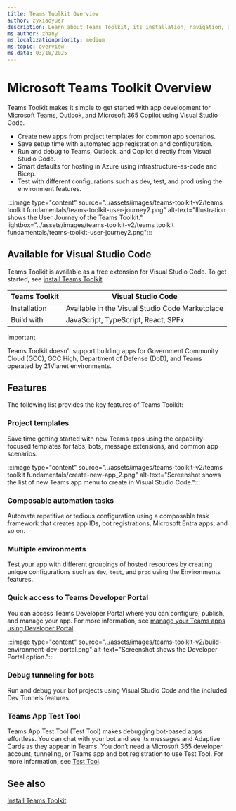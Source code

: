 ```yaml
---
title: Teams Toolkit Overview
author: zyxiaoyuer
description: Learn about Teams Toolkit, its installation, navigation, and user journey. Teams Toolkit is available for Visual Studio Code.
ms.author: zhany
ms.localizationpriority: medium
ms.topic: overview
ms.date: 03/18/2025
---
```


# Microsoft Teams Toolkit Overview

Teams Toolkit makes it simple to get started with app development for Microsoft Teams, Outlook, and Microsoft 365 Copilot using Visual Studio Code.

* Create new apps from project templates for common app scenarios.
* Save setup time with automated app registration and configuration.
* Run and debug to Teams, Outlook, and Copilot directly from Visual Studio Code.
* Smart defaults for hosting in Azure using infrastructure-as-code and Bicep.
* Test with different configurations such as dev, test, and prod using the environment features.

:::image type="content" source="../assets/images/teams-toolkit-v2/teams toolkit fundamentals/teams-toolkit-user-journey2.png" alt-text="Illustration shows the User Journey of the Teams Toolkit." lightbox="../assets/images/teams-toolkit-v2/teams toolkit fundamentals/teams-toolkit-user-journey2.png":::

## Available for Visual Studio Code

Teams Toolkit is available as a free extension for Visual Studio Code. To get started, see [install Teams Toolkit](install-Agents-Toolkit.md).

| Teams Toolkit | Visual Studio Code |
| - | ------------------ |
| Installation | Available in the Visual Studio Code Marketplace |
| Build with | JavaScript, TypeScript, React, SPFx |

> [!IMPORTANT]
>
> Teams Toolkit doesn't support building apps for Government Community Cloud (GCC), GCC High, Department of Defense (DoD), and Teams operated by 21Vianet environments.

## Features

The following list provides the key features of Teams Toolkit:

### Project templates

Save time getting started with new Teams apps using the capability-focused templates for tabs, bots, message extensions, and common app scenarios.

:::image type="content" source="../assets/images/teams-toolkit-v2/teams toolkit fundamentals/create-new-app_2.png" alt-text="Screenshot shows the list of new Teams app menu to create in Visual Studio Code.":::

### Composable automation tasks

Automate repetitive or tedious configuration using a composable task framework that creates app IDs, bot registrations, Microsoft Entra apps, and so on.

### Multiple environments

Test your app with different groupings of hosted resources by creating unique configurations such as `dev`, `test`, and `prod` using the Environments features.

### Quick access to Teams Developer Portal

You can access Teams Developer Portal where you can configure, publish, and manage your app. For more information, see [manage your Teams apps using Developer Portal](../concepts/build-and-test/manage-your-apps-in-developer-portal.md).

:::image type="content" source="../assets/images/teams-toolkit-v2/build-environment-dev-portal.png" alt-text="Screenshot shows the Developer Portal option.":::

### Debug tunneling for bots

Run and debug your bot projects using Visual Studio Code and the included Dev Tunnels features.

### Teams App Test Tool

Teams App Test Tool (Test Tool) makes debugging bot-based apps effortless. You can chat with your bot and see its messages and Adaptive Cards as they appear in Teams. You don’t need a Microsoft 365 developer account, tunneling, or Teams app and bot registration to use Test Tool. For more information, see [Test Tool](debug-your-agents-playground.md).

## See also

[Install Teams Toolkit](install-Agents-Toolkit.md)
